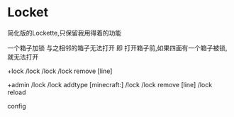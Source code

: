 # Locket
简化版的Lockette,只保留我用得着的功能

一个箱子加锁 与之相邻的箱子无法打开
即 打开箱子前,如果四面有一个箱子被锁,就无法打开

+lock
/lock
/lock <line> <name>
/lock remove [line]

+admin
/lock
/lock addtype [minecraft:]
/lock <line> <name>
/lock remove [line]
/lock reload

config

